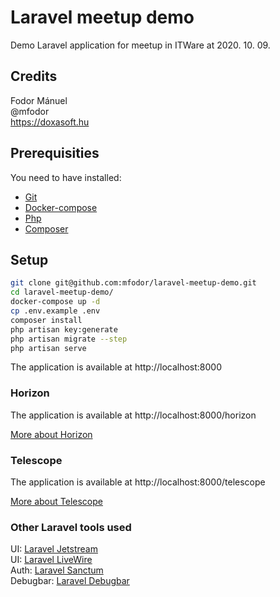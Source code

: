 # Laravel meetup demo

Demo Laravel application for meetup in ITWare at 2020. 10. 09.

## Credits

Fodor Mánuel  
@mfodor  
https://doxasoft.hu

## Prerequisities

You need to have installed:
- [Git](https://git-scm.com/)
- [Docker-compose](https://docs.docker.com/compose/install/)
- [Php](https://www.php.net/downloads)
- [Composer](https://getcomposer.org/)

## Setup

```bash
git clone git@github.com:mfodor/laravel-meetup-demo.git
cd laravel-meetup-demo/
docker-compose up -d
cp .env.example .env
composer install
php artisan key:generate
php artisan migrate --step
php artisan serve
```

The application is available at http://localhost:8000

### Horizon

The application is available at http://localhost:8000/horizon

[More about Horizon](https://laravel.com/docs/8.x/horizon)

### Telescope

The application is available at http://localhost:8000/telescope

[More about Telescope](https://laravel.com/docs/8.x/telescope)

### Other Laravel tools used

UI: [Laravel Jetstream](https://jetstream.laravel.com/1.x/introduction.html)  
UI: [Laravel LiveWire](https://laravel-livewire.com/)  
Auth: [Laravel Sanctum](https://laravel.com/docs/8.x/sanctum)  
Debugbar: [Laravel Debugbar](https://github.com/barryvdh/laravel-debugbar)
